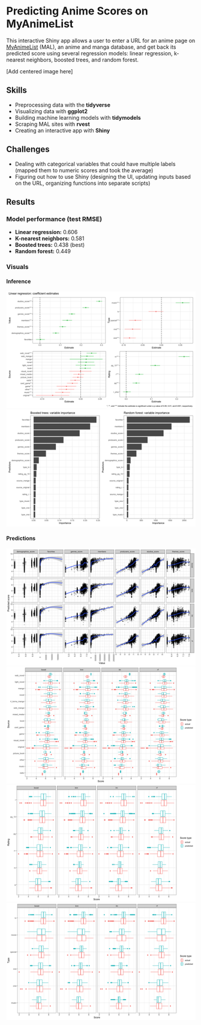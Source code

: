 # Predicting Anime Scores on MyAnimeList

This interactive Shiny app allows a user to enter a URL for an anime page on [MyAnimeList](https://myanimelist.net/) (MAL), an anime and manga database, and get back its predicted score using several regression models: linear regression, k-nearest neighbors, boosted trees, and random forest.

[Add centered image here]

## Skills

- Preprocessing data with the **tidyverse**
- Visualizing data with **ggplot2**
- Building machine learning models with **tidymodels**
- Scraping MAL sites with **rvest**
- Creating an interactive app with **Shiny**

## Challenges

- Dealing with categorical variables that could have multiple labels (mapped them to numeric scores and took the average)
- Figuring out how to use Shiny (designing the UI, updating inputs based on the URL, organizing functions into separate scripts)

## Results

### Model performance (test RMSE)

- **Linear regression:** 0.606
- **K-nearest neighbors:** 0.581
- **Boosted trees:** 0.438 (best)
- **Random forest:** 0.449

### Visuals

#### Inference

![](images/lm_coefs.png)
![](images/boost_rf_vip.png)

#### Predictions

![](images/score_vs_numeric.png)
![](images/score_vs_source.png)
![](images/score_vs_rating.png)
![](images/score_vs_type.png)
